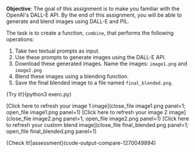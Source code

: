 
**Objective**: The goal of this assignment is to make you familiar with the OpenAI's DALL-E API. By the end of this assignment, you will be able to generate and blend images using DALL-E and PIL.


The task is to create a function, `combine`, that performs the following operations:

1. Take two textual prompts as input.
1. Use these prompts to generate images using the DALL-E API.
1. Download these generated images. Name the images: `image1.png` and `image2.png`
1. Blend these images using a blending function.
1. Save the final blended image to a file named `final_blended.png`.

{Try it!}(python3 exerc.py)

[Click here to refresh your image 1  image](close_file image1.png panel=1; open_file image1.png panel=1)
[Click here to refresh your image 2  image](close_file image2.png panel=1; open_file image2.png panel=1)
[Click here to refresh your custom blend  image](close_file final_blended.png panel=1; open_file final_blended.png panel=1)

{Check It!|assessment}(code-output-compare-1270049894)

